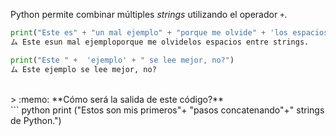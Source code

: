 Python permite combinar múltiples _strings_ utilizando el operador `+`.

``` python
print("Este es" + "un mal ejemplo" + "porque me olvide" + 'los espacios entre strings.')
ム Este esun mal ejemploporque me olvidelos espacios entre strings.
```

``` python
print("Este " +  'ejemplo' + " se lee mejor, no?")
ム Este ejemplo se lee mejor, no?

```
<br>
> :memo: **Cómo será la salida de este código?**

<br>
``` python
print ("Estos son mis primeros"+ "pasos concatenando"+" strings de Python.")

```
